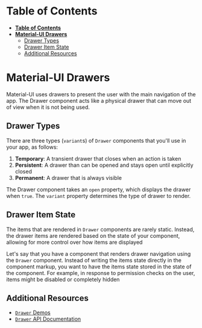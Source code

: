 # **Table of Contents**

- [**Table of Contents**](#table-of-contents)
- [**Material-UI Drawers**](#material-ui-drawers)
  - [Drawer Types](#drawer-types)
  - [Drawer Item State](#drawer-item-state)
  - [Additional Resources](#additional-resources)

# **Material-UI Drawers**

Material-UI uses drawers to present the user with the main navigation of the app. The
Drawer component acts like a physical drawer that can move out of view when it is not
being used.

## Drawer Types

There are three types (`variant`s) of `Drawer` components that you'll use in your app, as follows:

1. **Temporary**: A transient drawer that closes when an action is taken
2. **Persistent**: A drawer than can be opened and stays open until explicitly closed
3. **Permanent**: A drawer that is always visible

The Drawer component takes an `open` property, which displays the drawer when `true`. The
`variant` property determines the type of drawer to render.

## Drawer Item State

The items that are rendered in `Drawer` components are rarely static. Instead, the drawer
items are rendered based on the state of your component, allowing for more control over
how items are displayed

Let's say that you have a component that renders drawer navigation using the `Drawer`
component. Instead of writing the items state directly in the component markup, you want
to have the items state stored in the state of the component. For example, in response to
permission checks on the user, items might be disabled or completely hidden

## Additional Resources

- [`Drawer` Demos](https://material-ui.com/demos/drawers/)
- [`Drawer` API Documentation](https://material-ui.com/api/drawer/)